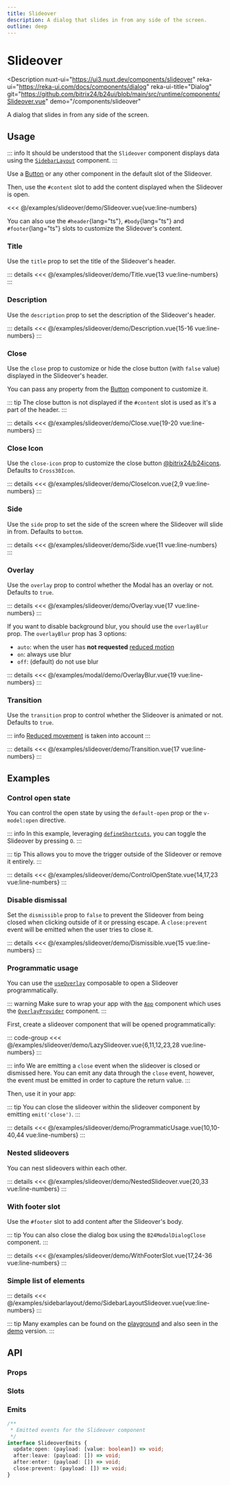 ```yaml
---
title: Slideover
description: A dialog that slides in from any side of the screen.
outline: deep
---
```

<script setup>
import SlideoverExample from '/examples/slideover/Slideover.vue';
import TitleExample from '/examples/slideover/Title.vue';
import DescriptionExample from '/examples/slideover/Description.vue';
import CloseExample from '/examples/slideover/Close.vue';
import CloseIconExample from '/examples/slideover/CloseIcon.vue';
import SideExample from '/examples/slideover/Side.vue';
import OverlayExample from '/examples/slideover/Overlay.vue';
import OverlayBlurExample from '/examples/slideover/OverlayBlur.vue';
import TransitionExample from '/examples/slideover/Transition.vue';
import ControlOpenStateExample from '/examples/slideover/ControlOpenState.vue';
import DismissibleExample from '/examples/slideover/Dismissible.vue';
import ProgrammaticUsageExample from '/examples/slideover/ProgrammaticUsage.vue';
import NestedSlideoverExample from '/examples/slideover/NestedSlideover.vue';
import WithFooterSlotExample from '/examples/slideover/WithFooterSlot.vue';
import SidebarLayoutSlideoverExample from '/examples/sidebarlayout/SidebarLayoutSlideover.vue';
</script>
# Slideover

<Description
  nuxt-ui="https://ui3.nuxt.dev/components/slideover"
  reka-ui="https://reka-ui.com/docs/components/dialog"
  reka-ui-title="Dialog"
  git="https://github.com/bitrix24/b24ui/blob/main/src/runtime/components/Slideover.vue"
  demo="/components/slideover"
>
  A dialog that slides in from any side of the screen.
</Description>

## Usage
::: info
It should be understood that the `Slideover` component displays data using the [`SidebarLayout`](/components/sidebar-layout) component.
:::

Use a [Button](/components/button) or any other component in the default slot of the Slideover.

Then, use the `#content` slot to add the content displayed when the Slideover is open.

<div class="lg:min-h-[160px]">
  <ClientOnly>
    <SlideoverExample />
  </ClientOnly>
</div>

<<< @/examples/slideover/demo/Slideover.vue{vue:line-numbers}

You can also use the `#header`{lang="ts"}, `#body`{lang="ts"} and `#footer`{lang="ts"} slots to customize the Slideover's content.

### Title

Use the `title` prop to set the title of the Slideover's header.

<div class="lg:min-h-[275px]">
  <ClientOnly>
    <TitleExample />
  </ClientOnly>
</div>

::: details
<<< @/examples/slideover/demo/Title.vue{13 vue:line-numbers}
:::

### Description

Use the `description` prop to set the description of the Slideover's header.

<div class="lg:min-h-[275px]">
  <ClientOnly>
    <DescriptionExample />
  </ClientOnly>
</div>

::: details
<<< @/examples/slideover/demo/Description.vue{15-16 vue:line-numbers}
:::

### Close

Use the `close` prop to customize or hide the close button (with `false` value) displayed in the Slideover's header.

You can pass any property from the [Button](/components/button) component to customize it.

::: tip
The close button is not displayed if the `#content` slot is used as it's a part of the header.
:::

<div class="lg:min-h-[160px]">
  <ClientOnly>
    <CloseExample />
  </ClientOnly>
</div>

::: details
<<< @/examples/slideover/demo/Close.vue{19-20 vue:line-numbers}
:::

### Close Icon

Use the `close-icon` prop to customize the close button [@bitrix24/b24icons](https://bitrix24.github.io/b24icons/guide/icons.html). Defaults to `Cross30Icon`.

<div class="lg:min-h-[160px]">
  <ClientOnly>
    <CloseIconExample />
  </ClientOnly>
</div>

::: details
<<< @/examples/slideover/demo/CloseIcon.vue{2,9 vue:line-numbers}
:::

### Side

Use the `side` prop to set the side of the screen where the Slideover will slide in from. Defaults to `bottom`.

<div class="lg:min-h-[275px]">
  <ClientOnly>
    <SideExample />
  </ClientOnly>
</div>

::: details
<<< @/examples/slideover/demo/Side.vue{11 vue:line-numbers}
:::

### Overlay

Use the `overlay` prop to control whether the Modal has an overlay or not. Defaults to `true`.

<div class="lg:min-h-[275px]">
  <ClientOnly>
    <OverlayExample />
  </ClientOnly>
</div>

::: details
<<< @/examples/slideover/demo/Overlay.vue{17 vue:line-numbers}
:::

If you want to disable background blur, you should use the `overlayBlur` prop.
The `overlayBlur` prop has 3 options:

- `auto`: when the user has **not requested** [reduced motion](https://tailwindcss.com/docs/hover-focus-and-other-states#prefers-reduced-motion)
- `on`: always use blur
- `off`: (default) do not use blur

<div class="lg:min-h-[275px]">
  <ClientOnly>
    <OverlayBlurExample />
  </ClientOnly>
</div>

::: details
<<< @/examples/modal/demo/OverlayBlur.vue{19 vue:line-numbers}
:::

### Transition

Use the `transition` prop to control whether the Slideover is animated or not. Defaults to `true`.

::: info
[Reduced movement](https://tailwindcss.com/docs/hover-focus-and-other-states#prefers-reduced-motion) is taken into account
:::

<div class="lg:min-h-[275px]">
  <ClientOnly>
    <TransitionExample />
  </ClientOnly>
</div>

::: details
<<< @/examples/slideover/demo/Transition.vue{17 vue:line-numbers}
:::

## Examples

### Control open state

You can control the open state by using the `default-open` prop or the `v-model:open` directive.

::: info
In this example, leveraging [`defineShortcuts`](composables/define-shortcuts), you can toggle the Slideover by pressing `O`.
:::

::: tip
This allows you to move the trigger outside of the Slideover or remove it entirely.
:::

<div class="lg:min-h-[160px]">
  <ClientOnly>
    <ControlOpenStateExample />
  </ClientOnly>
</div>

::: details
<<< @/examples/slideover/demo/ControlOpenState.vue{14,17,23 vue:line-numbers}
:::

### Disable dismissal

Set the `dismissible` prop to `false` to prevent the Slideover from being closed when clicking outside of it or pressing escape. A `close:prevent` event will be emitted when the user tries to close it.

<div class="lg:min-h-[160px]">
  <ClientOnly>
    <DismissibleExample />
  </ClientOnly>
</div>

::: details
<<< @/examples/slideover/demo/Dismissible.vue{15 vue:line-numbers}
:::

### Programmatic usage

You can use the [`useOverlay`](composables/use-overlay) composable to open a Slideover programmatically.

::: warning
Make sure to wrap your app with the [`App`](/components/app) component which uses the [`OverlayProvider`](https://github.com/bitrix24/b24ui/blob/main/src/runtime/components/OverlayProvider.vue) component.
:::

First, create a slideover component that will be opened programmatically:

::: code-group
<<< @/examples/slideover/demo/LazySlideover.vue{6,11,12,23,28 vue:line-numbers}
:::

::: info
We are emitting a `close` event when the slideover is closed or dismissed here. You can emit any data through the `close` event, however, the event must be emitted in order to capture the return value.
:::

Then, use it in your app:

::: tip
You can close the slideover within the slideover component by emitting `emit('close')`.
:::

<div class="lg:min-h-[160px]">
  <ClientOnly>
    <ProgrammaticUsageExample />
  </ClientOnly>
</div>

::: details
<<< @/examples/slideover/demo/ProgrammaticUsage.vue{10,10-40,44 vue:line-numbers}
:::

### Nested slideovers

You can nest slideovers within each other.

<div class="lg:min-h-[160px]">
  <ClientOnly>
    <NestedSlideoverExample />
  </ClientOnly>
</div>

::: details
<<< @/examples/slideover/demo/NestedSlideover.vue{20,33 vue:line-numbers}
:::

### With footer slot

Use the `#footer` slot to add content after the Slideover's body.

::: tip
You can also close the dialog box using the `B24ModalDialogClose` component.
:::

<div class="lg:min-h-[160px]">
  <ClientOnly>
    <WithFooterSlotExample />
  </ClientOnly>
</div>

::: details
<<< @/examples/slideover/demo/WithFooterSlot.vue{17,24-36 vue:line-numbers}
:::

### Simple list of elements

<div class="lg:min-h-[160px]">
  <ClientOnly>
    <SidebarLayoutSlideoverExample />
  </ClientOnly>
</div>

::: details
<<< @/examples/sidebarlayout/demo/SidebarLayoutSlideover.vue{vue:line-numbers}
:::

::: tip
Many examples can be found on the [playground](https://bitrix24.github.io/b24ui/demo/components/slideover) and also seen in the [demo](https://github.com/bitrix24/b24ui/blob/main/demo/app/pages/components/slideover.vue) version.
:::

## API

### Props

<ComponentProps component="Slideover" />

### Slots

<ComponentSlots component="Slideover" />

### Emits

```ts
/**
 * Emitted events for the Slideover component
 */
interface SlideoverEmits {
  update:open: (payload: [value: boolean]) => void;
  after:leave: (payload: []) => void;
  after:enter: (payload: []) => void;
  close:prevent: (payload: []) => void;
}
```
